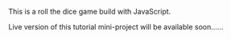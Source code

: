 This is a roll the dice game build with JavaScript. 

Live version of this tutorial mini-project will be available soon......